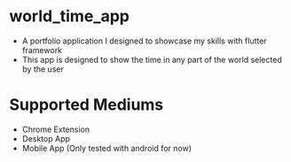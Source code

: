# world_time_app

* A portfolio application I designed to showcase my skills with flutter framework
* This app is designed to show the time in any part of the world selected by the user

# Supported Mediums
- Chrome Extension
- Desktop App
- Mobile App (Only tested with android for now)

